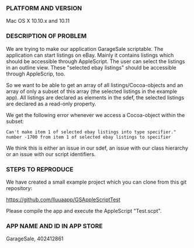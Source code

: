 ### PLATFORM AND VERSION

Mac OS X 10.10.x and 10.11

### DESCRIPTION OF PROBLEM

We are trying to make our application GarageSale scriptable. The application can start listings on eBay. Mainly it contains listings which should be accessible through AppleScript. The user can select the listings in an outline view. These "selected ebay listings" should be accessible through AppleScrip, too.

So we want to be able to get an array of all listings/Cocoa-objects and an array of only a subset of this array (the selected listings in the example app). All listings are declared as elements in the sdef, the selected listings are declared as a read-only property.

We get the following error whenever we access a Cocoa-object within the subset:

 	Can't make item 1 of selected ebay listings into type specifier." number -1700 from item 1 of selected ebay listings to specifier

We think this is either an issue in our sdef, an issue with our class hierarchy or an issue with our script identifiers.

### STEPS TO REPRODUCE

We have created a small example project which you can clone from this git repository:

https://github.com/lluuaapp/GSAppleScriptTest

Please compile the app and execute the AppleScript "Test.scpt".

### APP NAME AND ID IN APP STORE

GarageSale, 402412861